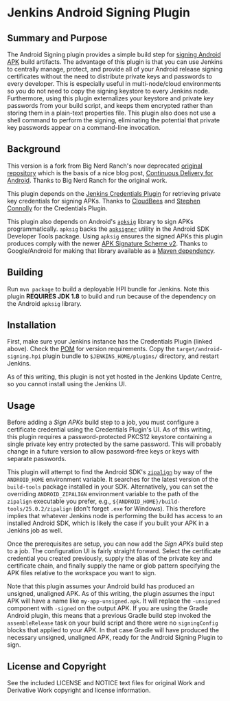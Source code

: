 Jenkins Android Signing Plugin
============

## Summary and Purpose

The Android Signing plugin provides a simple build step for 
[signing Android APK](https://developer.android.com/studio/publish/app-signing.html#signing-manually)
build artifacts.  The advantage of this plugin is that you can use Jenkins to
centrally manage, protect, and provide all of your Android release signing
certificates without the need to distribute private keys and passwords to
every developer.  This is especially useful in multi-node/cloud environments
so you do not need to copy the signing keystore to every Jenkins node.
Furthermore, using this plugin externalizes your keystore and private key 
passwords from your build script, and keeps them encrypted rather than storing
them in a plain-text properties file.  This plugin also does not use a shell 
command to perform the signing, eliminating the potential that private key 
passwords appear on a command-line invocation.

## Background

This version is a fork from Big Nerd Ranch's now deprecated
[original repository](https://github.com/bignerdranch/jenkins-android-signing)
which is the basis of a nice blog post,
[Continuous Delivery for Android](https://www.bignerdranch.com/blog/continuous-delivery-for-android/).
Thanks to Big Nerd Ranch for the original work.

This plugin depends on the
[Jenkins Credentials Plugin](https://wiki.jenkins-ci.org/display/JENKINS/Credentials+Plugin)
for retrieving private key credentials for signing APKs.  Thanks to
[CloudBees](https://www.cloudbees.com/) and
[Stephen Connolly](https://github.com/stephenc) for the Credentials Plugin.

This plugin also depends on Android's  [`apksig`](https://android.googlesource.com/platform/tools/apksig/)
library to sign APKs programmatically. `apksig` backs the [`apksigner`](https://developer.android.com/studio/command-line/apksigner.html)
utility in the Android SDK Developer Tools package.  Using `apksig` ensures the signed APKs
this plugin produces comply with the newer
[APK Signature Scheme v2](https://source.android.com/security/apksigning/v2.html).
Thanks to Google/Android for making that library available as a
[Maven dependency](https://bintray.com/android/android-tools/com.android.tools.build.apksig).

## Building

Run `mvn package` to build a deployable HPI bundle for Jenkins.  Note this plugin
**REQUIRES JDK 1.8** to build and run because of the dependency on the Android `apksig` library.

## Installation

First, make sure your Jenkins instance has the Credentials Plugin (linked above).
Check the [POM](pom.xml) for version requirements.  Copy the `target/android-signing.hpi`
plugin bundle to `$JENKINS_HOME/plugins/` directory, and restart Jenkins.

As of this writing, this plugin is not yet hosted in the Jenkins Update Centre, so you
cannot install using the Jenkins UI.

## Usage

Before adding a _Sign APKs_ build step to a job, you must configure a certificate
credential using the Credentials Plugin's UI.  As of this writing, this plugin
requires a password-protected PKCS12 keystore containing a single private key entry
protected by the same password.  This will probably change in a future version to
allow password-free keys or keys with separate passwords.

This plugin will attempt to find the Android SDK's 
[`zipalign`](https://developer.android.com/studio/command-line/zipalign.html)
by way of the `ANDROID_HOME` environment variable.  It searches for the latest
version of the `build-tools` package installed in your SDK.  Alternatively, 
you can set the overriding `ANDROID_ZIPALIGN` environment variable to the path
of the `zipalign` executable you prefer, e.g., 
`${ANDROID_HOME}/build-tools/25.0.2/zipalign` (don't forget `.exe` for Windows).
This therefore implies that whatever Jenkins node is performing the build has 
access to an installed Android SDK, which is likely the case if you built your 
APK in a Jenkins job as well.

Once the prerequisites are setup, you can now add the _Sign APKs_ build step to
a job.  The configuration UI is fairly straight forward.  Select the certificate
credential you created previously, supply the alias of the private key and
certificate chain, and finally supply the name or glob pattern specifying the
APK files relative to the workspace you want to sign.

Note that this plugin assumes your Android build has produced an unsigned, 
unaligned APK.  As of this writing, the plugin assumes the input APK will have
a name like `my-app-unsigned.apk`.  It will replace the `-unsigned` component 
with `-signed` on the output APK.  If you are using the Gradle Android plugin, 
this means that a previous Gradle build step invoked the `assembleRelease` task
on your build script and there were no `signingConfig` blocks that applied to 
your APK.  In that case Gradle will have produced the necessary unsigned, 
unaligned APK, ready for the Android Signing Plugin to sign.

## License and Copyright

See the included LICENSE and NOTICE text files for original Work and Derivative
Work copyright and license information.
